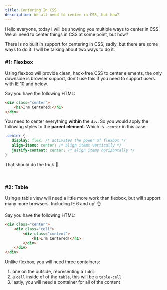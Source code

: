 ```yaml
---
title: Centering In CSS
description: We all need to center in CSS, but how?
---
```


Hello everyone, today I will be showing you multiple ways to center in CSS. We all need to center things in CSS at some point, but how?

There is no built in support for centering in CSS, sadly, but there are some ways to do it. I will be talking about two ways to do it.

### #1: Flexbox

Using flexbox will provide clean, hack-free CSS to center elements, the only downside is browser support, don't use this if you need to support users with IE 10 and below.

Say you have the following HTML:

```html
<div class="center">
    <h1>I'm Centered!</h1>
</div>
```

You need to center everything **within** the `div`. So you would apply the following styles to the **parent element**. Which is `.center` in this case.

```css
.center {
   display: flex; /* activates the power of flexbox */
   align-items: center; /* align items vertically */
   justify-content: center; /* align items horizontally */
}
```

That should do the trick 👊

<br/>

### #2: Table

Using a table view will need a little more work than flexbox, but will support many more browsers. Including IE 6 and up! 👌

Say you have the following HTML:

```html
<div class="center">
    <div class="cell">
        <div class="content">
            <h1>I'm Centered!</h1>
        </div>
    </div>
</div>
```

Unlike flexbox, you will need three containers:

1) one on the outside, representing a `table`
2) a `cell` inside of of the `table`, this will be a `table-cell`
3) lastly, you will need a container for all of the content

<div id="disqus_thread"></div>
<script src="../../comments.js"></script>